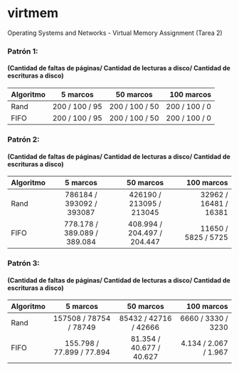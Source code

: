 # virtmem
Operating Systems and Networks - Virtual Memory Assignment (Tarea 2)

### Patrón 1:
#### (Cantidad de faltas de páginas/ Cantidad de lecturas a disco/ Cantidad de escrituras a disco)
| Algoritmo | 5 marcos | 50 marcos | 100 marcos |
| :---         |     :---:      |     :---:      |          ---: |
| Rand   | 200 / 100 / 95     | 200 / 100 / 50    | 200 / 100 / 0    |
| FIFO     | 200 / 100 / 95       | 200 / 100 / 50      | 200 / 100 / 0    |

### Patrón 2:
#### (Cantidad de faltas de páginas/ Cantidad de lecturas a disco/ Cantidad de escrituras a disco)
| Algoritmo | 5 marcos | 50 marcos | 100 marcos |
| :---         |     :---:      |     :---:      |          ---: |
| Rand   | 786184 / 393092 / 393087     | 426190 / 213095 / 213045    | 32962 / 16481 / 16381    |
| FIFO     | 778.178 / 389.089 / 389.084       | 408.994 / 204.497 / 204.447      | 11650 / 5825 / 5725    |

### Patrón 3:
#### (Cantidad de faltas de páginas/ Cantidad de lecturas a disco/ Cantidad de escrituras a disco)
| Algoritmo | 5 marcos | 50 marcos | 100 marcos |
| :---         |     :---:      |     :---:      |          ---: |
| Rand   | 157508 / 78754 / 78749     | 85432 / 42716 / 42666    | 6660 / 3330 / 3230    |
| FIFO     | 155.798 / 77.899 / 77.894       | 81.354 / 40.677 / 40.627      | 4.134 / 2.067 / 1.967    |
